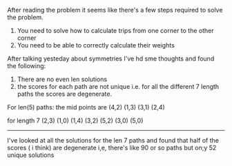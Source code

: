After reading the problem it seems like there's a few steps required to solve the problem.

1. You need to solve how to calculate trips from one corner to the other corner
2. You need to be able to correctly calculate their weights


 After talking yesteday about symmetries I've hd sme thoughts and found the following:
 1. There are no even len solutions
 2. the scores for each path are not unique i.e. for all the different 7 length paths the scores are degenerate.

 For len(5) paths:
 the mid points are 
 (4,2)
 (1,3)
 (3,1)
 (2,4)

 for length 7
(2,3)
(1,0)
(1,4)
(3,2)
(5,2)
(3,0)
(5,0)


--- 
I've looked at all the solutions for the len 7 paths and found that half of the scores ( i think) are degenerate i,e, there's like 90 or so paths but on;y 52 unique solutions